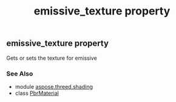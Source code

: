 ﻿---
title: emissive_texture property
second_title: Aspose.3D for Python via .NET API References
description: 
type: docs
weight: 180
url: /python-net/aspose.threed.shading/pbrmaterial/emissive_texture/
is_root: false
---

## emissive_texture property


Gets or sets the texture for emissive

### See Also
* module [aspose.threed.shading](../../)
* class [PbrMaterial](/3d/python-net/aspose.threed.shading/pbrmaterial)
